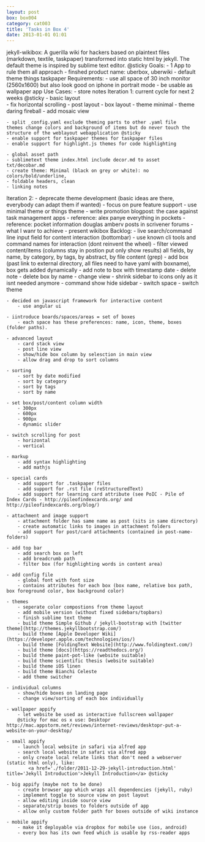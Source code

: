 ```yaml
---
layout: post
box: box004
category: cat003
title: 'Tasks in Box 4'
date: 2013-01-01 01:01
---
```


jekyll-wikibox:
	A guerilla wiki for hackers based on plaintext files (markdown, textile, taskpaper) transformed into static html by jekyll. The default theme is inspired by sublime text editor. @sticky
Goals:
	- 1 App to rule them all approach
	- finshed product name: uberbox, uberwiki
	- default theme things taskpaper
Requirements:
	- use all space of 30 inch monitor (2560x1600) but also look good on iphone in portrait mode
	- be usable as wallpaper app
Use Cases:
	- store notes
Iteration 1:
	current cycle for next 2 weeks @sticky
	- basic layout  
		- fix horizontal scrolling
		- post layout
		- box layout
	- theme minimal
	- theme daring fireball
	- add mosaic view

	- split _config.yaml exclude theming parts to other .yaml file
	themes change colors and background of items but do never touch the structure of the weblayout webapplication @sticky 
	- enable support for taskpaper themes for taskpaper files
	- enable support for highlight.js themes for code highlighting

	- global asset path
	- sublimetext theme index.html include decor.md to asset txt/decobar.md
	- create theme: Minimal (black on grey or white): no colors/bold/underline, 
	- foldable headers, clean
	- linking notes
Iteration 2:
	- deprecate theme development (basic ideas are there, everybody can adapt them if wanted)
	- focus on pure feature support
	- use minimal theme or things theme
	- write promotion blogpost: the case against task management apps 
		- reference: alex panye everything in pockets
		- reference: pocket information douglas amberv posts in scrivener forums
		- what I wanr to achieve
		- present wikibox
Backlog:
	- live search/command line input field for content interaction (bottombar)
		- use known cli tools and command names for interaction (dont reinvent the wheel)
		- filter viewed content/items (columns stay in postion put only show results) all fields, by name, by category, by tags, by abstract, by file content (grep)
		- add box (past link to external directory, all files need to have yaml with boxname), box gets added dynamically
		- add note to box with timestamp date
		- delete note
		- delete box by name
		- change view
		- shrink sidebar to icons only as it isnt needed anymore
		- command show hide sidebar
		- switch space
		- switch theme

	- decided on javascript framework for interactive content
		- use angular ui

	- iintroduce boards/spaces/areas = set of boxes
		- each space has these preferences: name, icon, theme, boxes (folder paths).
	
	- advanced layout
		- card stack view
		- post line view  
		- show/hide box column by selesction in main view
		- allow drag and drop to sort columns

	- sorting
		- sort by date modified
		- sort by category
		- sort by tags
		- sort by name

	- set box/post/content column width
		- 300px
		- 600px
		- 900px
		- dynamic slider

	- switch scrolling for post
		- horizontal
		- vertical 

	- markup
		- add syntax highlighting
		- add mathjs

	- special cards
		- add support for .taskpaper files
		- add support for .rst file (reStructuredText)
		- add support for learning card attribute (see PoIC - Pile of Index Cards - http://pileofindexcards.org/ and http://pileofindexcards.org/blog/)

	- attachment and image support
		- attachment folder has same name as post (sits in same directory)
		- create automatic links to images in attachment folders
		- add support for post/card attachments (contained in post-name-folders)

	- add top bar
		- add search box on left
		- add breadcrumb path
		- filter box (for highlighting words in content area)

	- add config file
		- global font with font size
		- contains attributes for each box (box name, relative box path, box foreground color, box background color)
		
	- themes
		- seperate color compostions from theme layout
		- add mobile version (without fixed sidebars/topbars)
		- finish sublime text theme
		- build theme Simple Github / jekyll-bootstrap with [twitter theme](http://themes.jekyllbootstrap.com/)
		- build theme [Apple Developer Wiki](https://developer.apple.com/technologies/ios/)
		- build theme [FoldingText Website](http://www.foldingtext.com/)
		- build theme [docs](https://readthedocs.org/)
		- build theme paint-pot-like (website suitable)
		- build theme scientific thesis (website suitable)
		- build theme iOS linen
		- build theme Bianchi Celeste
		- add theme switcher
		
	- individual columns
		- show/hide boxes on landing page
		- change view/sorting of each box individually

	- wallpaper appify
		- let website be used as interactive fullscreen wallpaper
		@sticky for mac os x use: Desktopr http://mac.appstorm.net/reviews/internet-reviews/desktopr-put-a-website-on-your-desktop/

	- small appify
		- launch local website in safari via alfred app
		- search local website in safari via alfred app
		- only create local relate links that don't need a webserver (static html only), like:
		    <a href='./folder/2011-12-29-jekyll-introduction.html' title='Jekyll Introduction'>Jekyll Introduction</a> @sticky
		
	- big appify (maybe not to be done)
		- create browser app which wraps all dependencies (jekyll, ruby)
		- implement toggle to source view on post layout
		- allow editing inside source view
		- separate/strip boxes to folders outside of app
		- allow only custom folder path for boxes outside of wiki instance

	- mobile appify
		- make it deployable via dropbox for mobile use (ios, android)
		- every box has its own feed which is usable by rss-reader apps
